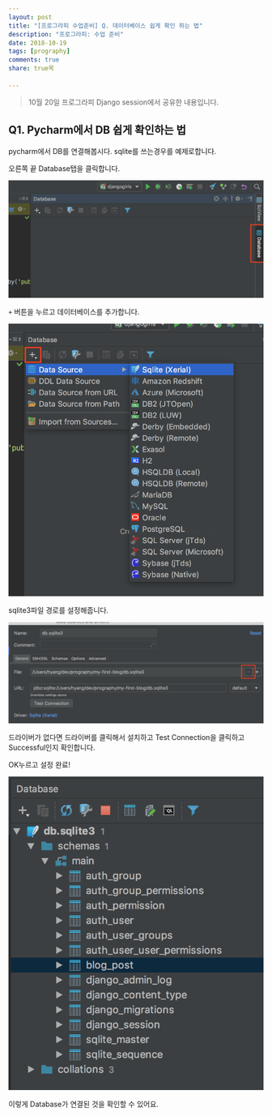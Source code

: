 ```yaml
---
layout: post
title: "[프로그라피 수업준비] Q. 데이터베이스 쉽게 확인 하는 법"
description: "프로그라피: 수업 준비"
date: 2018-10-19
tags: [prography]
comments: true
share: true목

---
```




> 10월 20일 프로그라피 Django session에서 공유한 내용입니다.

## Q1. Pycharm에서 DB 쉽게 확인하는 법

pycharm에서 DB를 연결해봅시다. sqlite를 쓰는경우를 예제로합니다.

오른쪽 끝 Database탭을 클릭합니다.

![](../images/post_images/2018-10-22-djagno-session/db1.png)

`+` 버튼을 누르고 데이터베이스를 추가합니다.

![db2](../images/post_images/2018-10-22-djagno-session/db2.png)

sqlite3파일 경로를 설정해줍니다.

![db3](../images/post_images/2018-10-22-djagno-session/db3.png)

드라이버가 없다면 드라이버를 클릭해서 설치하고 Test Connection을 클릭하고 Successful인지 확인합니다.

OK누르고 설정 완료!

![db4](../images/post_images/2018-10-22-djagno-session/db4.png)

이렇게 Database가 연결된 것을 확인할 수 있어요.
